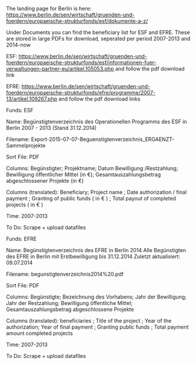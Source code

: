 The landing page for Berlin is here: https://www.berlin.de/sen/wirtschaft/gruenden-und-foerdern/europaeische-strukturfonds/esf/dokumente-a-z/

Under Documents you can find the beneficiary list for ESF and EFRE. 
These are stored in large PDFs for download, seperated per period 2007-2013 and 2014-now
 
 
 ESF: https://www.berlin.de/sen/wirtschaft/gruenden-und-foerdern/europaeische-strukturfonds/esf/informationen-fuer-verwaltungen-partner-eu/artikel.105053.php 
 and follow the pdf download link
 
 EFRE: https://www.berlin.de/sen/wirtschaft/gruenden-und-foerdern/europaeische-strukturfonds/efre/programme/2007-13/artikel.109267.php 
 and follow the pdf download links
 
 Funds: ESF
 
 Name: Begünstigtenverzeichnis des Operationellen Programms des ESF in Berlin 2007 - 2013 (Stand 31.12.2014)
 
 Filename: Export-2015-07-07-Beguenstigtenverzeichnis_ERGAENZT-Sammelprojekte
 
 Sort File: PDF 
 
 Columns: Begünstigter; Projektname; Datum Bewilligung /Restzahlung; Bewilligung öffentlicher Mittel (in €); Gesamtauszahlungsbetrag abgeschlossener Projekte (in €)
 
 Columns (translated): Beneficiary; Project name ; Date authorization / final payment ; Granting of public funds ( in € ) ; Total payout of completed projects ( in € )
 
 Time: 2007-2013
 
 To Do: Scrape + upload datafiles
 
 
 Funds: EFRE
 
 Name: 
 Begünstigtenverzeichnis des EFRE in Berlin 2014
 Alle Begünstigten des EFRE in Berlin mit Erstbewilligung bis 31.12.2014
 Zuletzt aktualisiert: 09.07.2014
 
 Filename: begunstigtenverzeichnis2014%20.pdf
 
 Sort File: PDF 
 
 Columns: Begünstigte; Bezeichnung des Vorhabens; Jahr der Bewilligung; Jahr der Restzahlung; Bewilligung öffentliche Mittel; Gesamtauszahlungsbetrag abgeschlossene Projekte
 
 Columns (translated): 
 beneficiaries ; Title of the project ; Year of the authorization; Year of final payment ; Granting public funds ; Total payment amount completed projects
 
 Time: 2007-2013
 
 To Do: Scrape + upload datafiles
